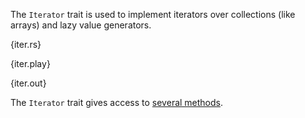 The `Iterator` trait is used to implement iterators over collections (like
arrays) and lazy value generators.

{iter.rs}

{iter.play}

{iter.out}

The `Iterator` trait gives access to
[several methods](http://static.rust-lang.org/doc/master/core/iter/trait.Iterator.html).
